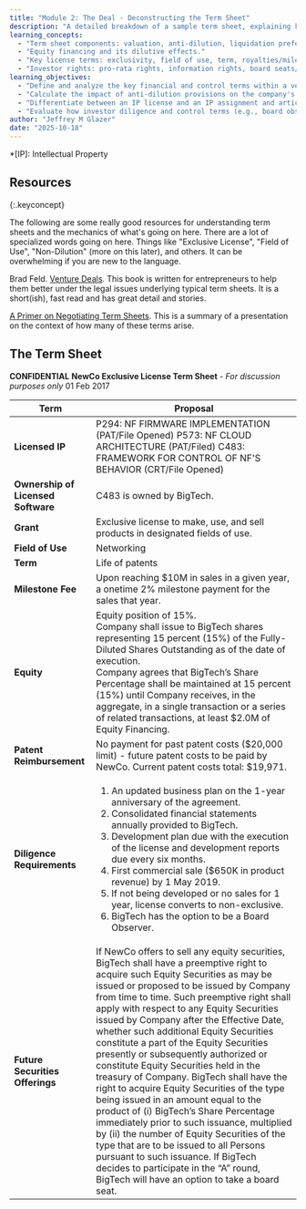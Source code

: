 ```yaml
---
title: "Module 2: The Deal - Deconstructing the Term Sheet"
description: "A detailed breakdown of a sample term sheet, explaining key components like valuation, IP licensing, and investor rights."
learning_concepts:
  - "Term sheet components: valuation, anti-dilution, liquidation preference (implied), IP licensing vs. assignment."
  - "Equity financing and its dilutive effects."
  - "Key license terms: exclusivity, field of use, term, royalties/milestones."
  - "Investor rights: pro-rata rights, information rights, board seats/observer rights."
learning_objectives:
  - "Define and analyze the key financial and control terms within a venture financing term sheet."
  - "Calculate the impact of anti-dilution provisions on the company's capitalization structure."
  - "Differentiate between an IP license and an IP assignment and articulate the strategic advantages of each for both parties."
  - "Evaluate how investor diligence and control terms (e.g., board observation, reporting) affect a startup's operations."
author: "Jeffrey M Glazer"
date: "2025-10-18"
---
```

*[IP]: Intellectual Property

## Resources
{:.keyconcept}

The following are some really good resources for understanding term sheets and the mechanics of what's going on here. There are a lot of specialized words going on here. Things like "Exclusive License", "Field of Use", "Non-Dilution" (more on this later), and others. It can be overwhelming if you are new to the language.

Brad Feld. [Venture Deals](https://venturedeals.com/). This book is written for entrepreneurs to help them better under the legal issues underlying typical term sheets. It is a short(ish), fast read and has great detail and stories.

[A Primer on Negotiating Term Sheets](./02-Negotiating-term-sheets.md). This is a summary of a presentation on the context of how many of these terms arise.

## The Term Sheet

**CONFIDENTIAL**
**NewCo Exclusive License Term Sheet** - *For discussion purposes only*
01 Feb 2017

| Term | Proposal |
| --- | ---|
| **Licensed IP** | P294: NF FIRMWARE IMPLEMENTATION (PAT/File Opened)  P573: NF CLOUD ARCHITECTURE (PAT/Filed)  C483: FRAMEWORK FOR CONTROL OF NF'S BEHAVIOR (CRT/File Opened) |
| **Ownership of Licensed Software** | C483 is owned by BigTech.|
| **Grant** | Exclusive license to make, use, and sell products in designated fields of use.|
| **Field of Use** | Networking |
| **Term** | Life of patents |
| **Milestone Fee** | Upon reaching $10M in sales in a given year, a onetime 2% milestone payment for the sales that year. |
| **Equity** | Equity position of 15%.<br>Company shall issue to BigTech shares representing 15 percent (15%) of the Fully-Diluted Shares Outstanding as of the date of execution.<br>Company agrees that BigTech’s Share Percentage shall be maintained at 15 percent (15%) until Company receives, in the aggregate, in a single transaction or a series of related transactions, at least $2.0M of Equity Financing. |
| **Patent Reimbursement** | No payment for past patent costs ($20,000 limit) - future patent costs to be paid by NewCo. Current patent costs total: $19,971. |
| **Diligence Requirements** |  <ol><li>An updated business plan on the 1-year anniversary of the agreement.</li><li>Consolidated financial statements annually provided to BigTech.</li><li>Development plan due with the execution of the license and development reports due every six months.</li><li>First commercial sale ($650K in product revenue) by 1 May 2019.</li><li>If not being developed or no sales for 1 year, license converts to non-exclusive.</li><li>BigTech has the option to be a Board Observer.</li></ol>|
| **Future Securities Offerings** | If NewCo offers to sell any equity securities, BigTech shall have a preemptive right to acquire such Equity Securities as may be issued or proposed to be issued by Company from time to time. Such preemptive right shall apply with respect to any Equity Securities issued by Company after the Effective Date, whether such additional Equity Securities constitute a part of the Equity Securities presently or subsequently authorized or constitute Equity Securities held in the treasury of Company. BigTech shall have the right to acquire Equity Securities of the type being issued in an amount equal to the product of (i) BigTech’s Share Percentage immediately prior to such issuance, multiplied by (ii) the number of Equity Securities of the type that are to be issued to all Persons pursuant to such issuance. If BigTech decides to participate in the “A” round, BigTech will have an option to take a board seat. |